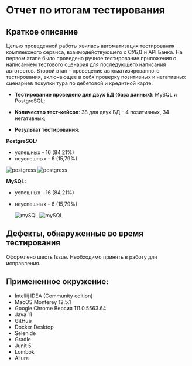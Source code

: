 # Отчет по итогам тестирования

## Краткое описание

Целью проведенной работы явилась автоматизация тестирования комплексного сервиса, взаимодействующего с СУБД и API Банка.
На первом этапе было проведено ручное тестирование приложения с написанием тестового сценария для последующего написания автотестов. 
Второй этап - проведение автоматизированного тестирования, включающее в себя проверку позитивных и негативных сценариев покупки тура по дебетовой и кредитной карте:

 - **Тестирование проведено для двух БД (база данных)**: MySQL и PostgreSQL;

 - **Количество тест-кейсов**: 38 для двух БД - 4 позитивных, 34 негативных;

 - **Результат тестирования**:

**PostgreSQL:**
 - успешных - 16 (84,21%)
 - неуспешных - 6 (15,79%)
  
  ![postgress](https://photos.google.com/u/0/share/AF1QipMouMvTA-J_Z6I43afbyb7r1Gfb0jrvJAJKVdlRPs4NHEgpZzloPNDA4JhpT0BZgw/photo/AF1QipMYvNzpSow-LwDR43Fy7kTH7Ta1mMousaZpVdS7?key=di1jbWduazZCZnhjS2hBaTlmT1EyQ0JaSllQRWNB&hl=ru)
    ![postgress](https://photos.google.com/u/0/share/AF1QipMouMvTA-J_Z6I43afbyb7r1Gfb0jrvJAJKVdlRPs4NHEgpZzloPNDA4JhpT0BZgw/photo/AF1QipNNzCVklyAFtU5Srl-TiSvBGVE8LVtk6GxXRT_T?key=di1jbWduazZCZnhjS2hBaTlmT1EyQ0JaSllQRWNB&hl=ru)
  
  
  
**MySQL:**
 - успешных - 16 (84,21%)
 - неуспешных - 6 (15,79%)
  
   ![mySQL](https://photos.google.com/u/0/share/AF1QipMouMvTA-J_Z6I43afbyb7r1Gfb0jrvJAJKVdlRPs4NHEgpZzloPNDA4JhpT0BZgw/photo/AF1QipMr5xjDpkoQlWN-c32RCYiwoIMpGzSZo5sSvqEe?key=di1jbWduazZCZnhjS2hBaTlmT1EyQ0JaSllQRWNB&hl=ru)
    ![mySQL](https://photos.google.com/u/0/share/AF1QipMouMvTA-J_Z6I43afbyb7r1Gfb0jrvJAJKVdlRPs4NHEgpZzloPNDA4JhpT0BZgw/photo/AF1QipPbpXJl0XuOCKv-oAXJuZbc2X4MKaqKE4j1WPpc?key=di1jbWduazZCZnhjS2hBaTlmT1EyQ0JaSllQRWNB&hl=ru)
  
  

  
  
## Дефекты, обнаруженные во время тестирования

Оформлено шесть Issue. Необходимо принять в работу для исправления. 


## Примененное окружение:

 - Intellij IDEA (Community edition)
 - MacOS Monterey 12.5.1
 - Google Chrome Версия 111.0.5563.64
 - Java 11
 - GitHub
 - Docker Desktop
 - Selenide
 - Gradle
 - Junit 5
 - Lombok
 - Allure

